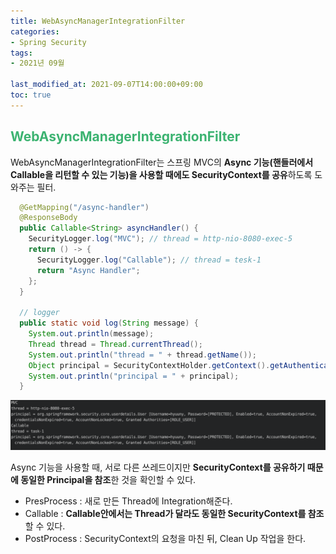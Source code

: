```yaml
---
title: WebAsyncManagerIntegrationFilter
categories:
- Spring Security
tags: 
- 2021년 09월

last_modified_at: 2021-09-07T14:00:00+09:00
toc: true
---
```


## <span style="color:MediumSeaGreen">WebAsyncManagerIntegrationFilter</span>
WebAsyncManagerIntegrationFilter는 스프링 MVC의 **Async 기능(핸들러에서 Callable을 리턴할 수 있는 기능)을 사용할 때에도 SecurityContext를 공유**하도록 도와주는 필터.

``` java
  @GetMapping("/async-handler")
  @ResponseBody 
  public Callable<String> asyncHandler() {
    SecurityLogger.log("MVC"); // thread = http-nio-8080-exec-5
    return () -> {
      SecurityLogger.log("Callable"); // thread = tesk-1
      return "Async Handler";
    };
  }
  
  // logger 
  public static void log(String message) {
    System.out.println(message);
    Thread thread = Thread.currentThread();
    System.out.println("thread = " + thread.getName());
    Object principal = SecurityContextHolder.getContext().getAuthentication().getPrincipal();
    System.out.println("principal = " + principal);
  }
```   

![img.png](/assets/images/spring-security/async-img.png)   

Async 기능을 사용할 때, 서로 다른 쓰레드이지만 **SecurityContext를 공유하기 때문에 동일한 Principal을 참조**한 것을 확인할 수 있다.   

- PresProcess : 새로 만든 Thread에 Integration해준다.
- Callable : **Callable안에서는 Thread가 달라도 동일한 SecurityContext를 참조**할 수 있다.
- PostProcess : SecurityContext의 요청을 마친 뒤, Clean Up 작업을 한다.